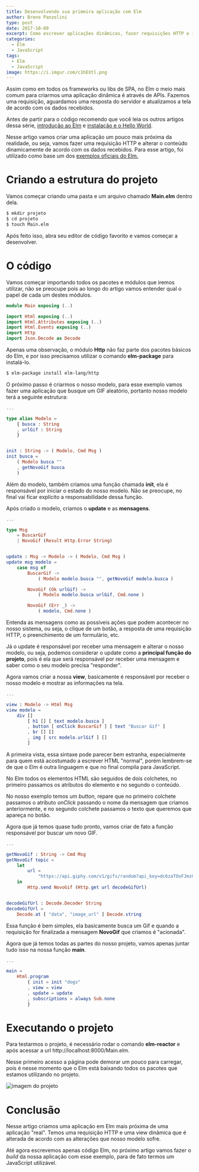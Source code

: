```yaml
---
title: Desenvolvendo sua primeira aplicação com Elm
author: Breno Panzolini
type: post
date: 2017-10-09
excerpt: Como escrever aplicações dinâmicas, fazer requisições HTTP e interpretar JSON.
categories:
  - Elm
  - JavaScript
tags:
  - Elm
  - JavaScript
image: https://i.imgur.com/c1hEXtl.png
---
```


Assim como em todos os frameworks ou libs de SPA, no Elm o meio mais comum para criarmos uma aplicação dinâmica é através de APIs. Fazemos uma requisição, aguardamos uma resposta do servidor e atualizamos a tela de acordo com os dados recebidos.

Antes de partir para o código recomendo que você leia os outros artigos dessa série, [introdução ao Elm](https://tableless.com.br/introducao-ao-elm) e [instalação e o Hello World](https://tableless.com.br/elm-hello-world).

Nesse artigo vamos criar uma aplicação um pouco mais próxima da realidade, ou seja, vamos fazer uma requisição HTTP e alterar o conteúdo dinamicamente de acordo com os dados recebidos. Para esse artigo, foi utilizado como base um dos [exemplos oficiais do Elm.](http://elm-lang.org/examples)

# Criando a estrutura do projeto

Vamos começar criando uma pasta e um arquivo chamado **Main.elm** dentro dela.

```sh
$ mkdir projeto
$ cd projeto
$ touch Main.elm
```

Após feito isso, abra seu editor de código favorito e vamos começar a desenvolver.

# O código

Vamos começar importando todos os pacotes e módulos que iremos utilizar, não se preocupe pois ao longo do artigo vamos entender qual o papel de cada um destes módulos.

```elm
module Main exposing (..)

import Html exposing (..)
import Html.Attributes exposing (..)
import Html.Events exposing (..)
import Http
import Json.Decode as Decode

```

Apenas uma observação, o módulo **Http** não faz parte dos pacotes básicos do Elm, e por isso precisamos utilizar o comando **elm-package** para instalá-lo.

```sh
$ elm-package install elm-lang/http
```

O próximo passo é criarmos o nosso modelo, para esse exemplo vamos fazer uma aplicação que busque um GIF aleatório, portanto nosso modelo terá a seguinte estrutura:

```elm
...

type alias Modelo =
    { busca : String
    , urlGif : String
    }


init : String -> ( Modelo, Cmd Msg )
init busca =
    ( Modelo busca ""
    , getNovoGif busca
    )
```

Além do modelo, também criamos uma função chamada **init**, ela é responsável por iniciar o estado do nosso modelo. Não se preocupe, no final vai ficar explícito a responsabilidade dessa função.

Após criado o modelo, criamos o **update** e as **mensagens**.

```elm
...

type Msg
    = BuscarGif
    | NovoGif (Result Http.Error String)


update : Msg -> Modelo -> ( Modelo, Cmd Msg )
update msg modelo =
    case msg of
        BuscarGif ->
            ( Modelo modelo.busca "", getNovoGif modelo.busca )

        NovoGif (Ok urlGif) ->
            ( Modelo modelo.busca urlGif, Cmd.none )

        NovoGif (Err _) ->
            ( modelo, Cmd.none )
```

Entenda as mensagens como as possíveis ações que podem acontecer no nosso sistema, ou seja, o clique de um botão, a resposta de uma requisição HTTP, o preenchimento de um formulário, etc. 

Já o update é responsável por receber uma mensagem e alterar o nosso modelo, ou seja, podemos considerar o update como a **principal função do projeto**, pois é ela que será responsável por receber uma mensagem e saber como o seu modelo precisa "responder".

Agora vamos criar a nossa **view**, basicamente é responsável por receber o nosso modelo e mostrar as informações na tela.

```elm
...

view : Modelo -> Html Msg
view modelo =
    div []
        [ h1 [] [ text modelo.busca ]
        , button [ onClick BuscarGif ] [ text "Buscar Gif" ]
        , br [] []
        , img [ src modelo.urlGif ] []
        ]
```

A primeira vista, essa sintaxe pode parecer bem estranha, especialmente para quem está acostumado a escrever HTML "normal", porém lembrem-se de que o Elm é outra linguagem e que no final compila para JavaScript.

No Elm todos os elementos HTML são seguidos de dois colchetes, no primeiro passamos os atributos do elemento e no segundo o conteúdo.

No nosso exemplo temos um *button*, repare que no primeiro colchete passamos o atributo *onClick* passando o nome da mensagem que criamos anteriormente, e no segundo colchete passamos o texto que queremos que apareça no botão.

Agora que já temos quase tudo pronto, vamos criar de fato a função responsável por buscar um novo GIF.

```elm
...

getNovoGif : String -> Cmd Msg
getNovoGif topic =
    let
        url =
            "https://api.giphy.com/v1/gifs/random?api_key=dc6zaTOxFJmzC&tag=" ++ topic
    in
        Http.send NovoGif (Http.get url decodeGifUrl)


decodeGifUrl : Decode.Decoder String
decodeGifUrl =
    Decode.at [ "data", "image_url" ] Decode.string
```

Essa função é bem simples, ela basicamente busca um Gif e quando a requisição for finalizada a mensagem **NovoGif** que criamos é "acionada".

Agora que já temos todas as partes do nosso projeto, vamos apenas juntar tudo isso na nossa função **main**.

```elm
...

main =
    Html.program
        { init = init "dogs"
        , view = view
        , update = update
        , subscriptions = always Sub.none
        }
```

# Executando o projeto

Para testarmos o projeto, é necessário rodar o comando **elm-reactor** e após acessar a url http://localhost:8000/Main.elm.

Nesse primeiro acesso a página pode demorar um pouco para carregar, pois é nesse momento que o Elm está baixando todos os pacotes que estamos utilizando no projeto.

![imagem do projeto](https://i.imgur.com/guOzS2W.png)

# Conclusão

Nesse artigo criamos uma aplicação em Elm mais próxima de uma aplicação "real". Temos uma requisição HTTP e uma view dinâmica que é alterada de acordo com as alterações que nosso modelo sofre.

Até agora escrevemos apenas código Elm, no próximo artigo vamos fazer o *build* da nossa aplicação com esse exemplo, para de fato termos um JavaScript utilizável.
